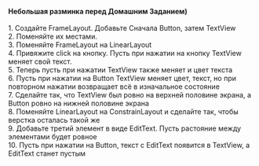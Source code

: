 <p><strong>Небольшая разминка перед Домашним Заданием)</strong><br />
<br />
1. Создайте FrameLayout. Добавьте Сначала Button, затем TextView<br />
2. Поменяйте их местами.<br />
3. Поменяйте FrameLayout на LinearLayout<br />
4. Привяжите click на кнопку. Пусть при нажатии на кнопку TextView меняет свой текст.<br />
5. Теперь пусть при нажатии TextView также меняет и цвет текста<br />
6. Пусть при нажатии на Button TextView меняет цвет, текст, но при повторном нажатии возвращает всё в изначальное состояние<br />
7. Сделайте так, что TextView был ровно на верхней половине экрана, а Button ровно на нижней половине экрана<br />
8. Поменяйте LinearLayout на ConstrainLayout и сделайте так, чтобы верстка осталась такой же<br />
9. Добавьте третий элемент в виде EditText. Пусть растояние между элементами будет ровное<br />
10. Пусть при нажатии на Button, текст с EditText появится в TextView, а EditText станет пустым</p>
